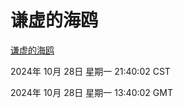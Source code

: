 # 谦虚的海鸥
[谦虚的海鸥](http://219.139.197.74:56308/qxdho/course/base/hotlink/index.php)

2024年 10月 28日 星期一 21:40:02 CST

2024年 10月 28日 星期一 13:40:02 GMT
